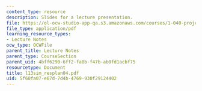 ```yaml
---
content_type: resource
description: Slides for a lecture presentation.
file: https://ol-ocw-studio-app-qa.s3.amazonaws.com/courses/1-040-project-management-spring-2004/5f60fa07e67d7d4b4769930f29124402_l13sim_resplan04.pdf
file_type: application/pdf
learning_resource_types:
- Lecture Notes
ocw_type: OCWFile
parent_title: Lecture Notes
parent_type: CourseSection
parent_uid: 4bff6290-6ff2-fa8b-f47b-ab0fd1acbf75
resourcetype: Document
title: l13sim_resplan04.pdf
uid: 5f60fa07-e67d-7d4b-4769-930f29124402
---
```

